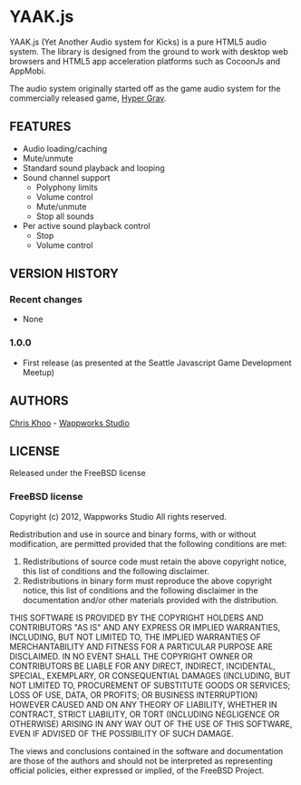 YAAK.js
==================
YAAK.js (Yet Another Audio system for Kicks) is a pure HTML5 audio system. The 
library is designed from the ground to work with desktop web browsers and HTML5 
app acceleration platforms such as CocoonJs and AppMobi. 

The audio system originally started off as the game audio system for the commercially 
released game, [Hyper Grav](http://www.wappworks.com/portfolio/hyper-grav/).  


FEATURES
------------------
- Audio loading/caching
- Mute/unmute
- Standard sound playback and looping
- Sound channel support
  - Polyphony limits
  - Volume control
  - Mute/unmute
  - Stop all sounds  
- Per active sound playback control
  - Stop
  - Volume control 

VERSION HISTORY
------------------
### Recent changes
- None
 
### 1.0.0
- First release (as presented at the Seattle Javascript Game Development Meetup)

AUTHORS
------------------
[Chris Khoo](chris.khoo@wappworks.com) - [Wappworks Studio](http://www.wappworks.com)


LICENSE
------------------
Released under the FreeBSD license

### FreeBSD license

Copyright (c) 2012, Wappworks Studio
All rights reserved.

Redistribution and use in source and binary forms, with or without
modification, are permitted provided that the following conditions are met:

1. Redistributions of source code must retain the above copyright notice, this
list of conditions and the following disclaimer.
2. Redistributions in binary form must reproduce the above copyright notice,
this list of conditions and the following disclaimer in the documentation
and/or other materials provided with the distribution.

THIS SOFTWARE IS PROVIDED BY THE COPYRIGHT HOLDERS AND CONTRIBUTORS "AS IS" AND
ANY EXPRESS OR IMPLIED WARRANTIES, INCLUDING, BUT NOT LIMITED TO, THE IMPLIED
WARRANTIES OF MERCHANTABILITY AND FITNESS FOR A PARTICULAR PURPOSE ARE
DISCLAIMED. IN NO EVENT SHALL THE COPYRIGHT OWNER OR CONTRIBUTORS BE LIABLE FOR
ANY DIRECT, INDIRECT, INCIDENTAL, SPECIAL, EXEMPLARY, OR CONSEQUENTIAL DAMAGES
(INCLUDING, BUT NOT LIMITED TO, PROCUREMENT OF SUBSTITUTE GOODS OR SERVICES;
LOSS OF USE, DATA, OR PROFITS; OR BUSINESS INTERRUPTION) HOWEVER CAUSED AND
ON ANY THEORY OF LIABILITY, WHETHER IN CONTRACT, STRICT LIABILITY, OR TORT
(INCLUDING NEGLIGENCE OR OTHERWISE) ARISING IN ANY WAY OUT OF THE USE OF THIS
SOFTWARE, EVEN IF ADVISED OF THE POSSIBILITY OF SUCH DAMAGE.

The views and conclusions contained in the software and documentation are those
of the authors and should not be interpreted as representing official policies,
either expressed or implied, of the FreeBSD Project.


